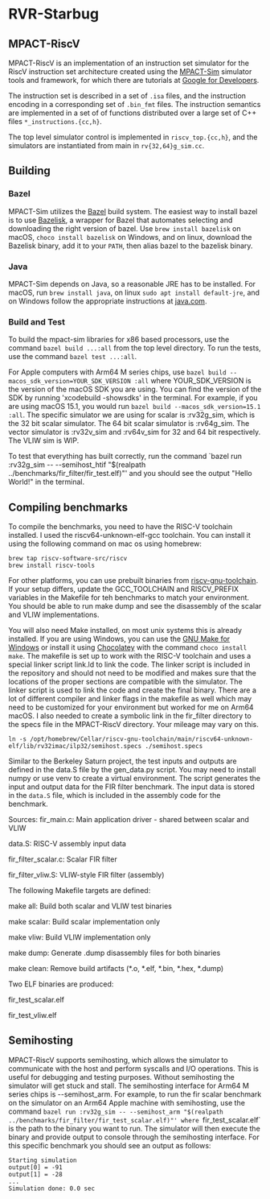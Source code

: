 # RVR-Starbug

## MPACT-RiscV

MPACT-RiscV is an implementation of an instruction set simulator for the RiscV
instruction set architecture created using the
[MPACT-Sim](https://github.com/google/mpact-sim) simulator tools and framework,
for which there are tutorials at
[Google for Developers](https://developers.google.com/mpact-sim).

The instruction set is described in a set of `.isa` files, and the instruction
encoding in a corresponding set of `.bin_fmt` files. The instruction semantics
are implemented in a set of of functions distributed over a large set of C++
files `*_instructions.{cc,h}`.

The top level simulator control is implemented in `riscv_top.{cc,h}`, and the
simulators are instantiated from main in `rv{32,64}g_sim.cc`.

## Building

### Bazel

MPACT-Sim utilizes the [Bazel](https://bazel.build/) build system. The easiest
way to install bazel is to use
[Bazelisk](https://github.com/bazelbuild/bazelisk), a wrapper for Bazel that
automates selecting and downloading the right version of bazel. Use `brew
install bazelisk` on macOS, `choco install bazelisk` on Windows, and on linux,
download the Bazelisk binary, add it to your `PATH`, then alias bazel to the
bazelisk binary.

### Java

MPACT-Sim depends on Java, so a reasonable JRE has to be installed. For macOS,
run `brew install java`, on linux `sudo apt install default-jre`, and on Windows
follow the appropriate instructions at [java.com](https://java.com).

### Build and Test

To build the mpact-sim libraries for x86 based processors, use the command
`bazel build ...:all` from the top level directory. To run the tests, use the
command `bazel test ...:all`.

For Apple computers with Arm64 M series chips, use `bazel build --macos_sdk_version=YOUR_SDK_VERSION :all` where YOUR_SDK_VERSION is the
version of the macOS SDK you are using. You can find the version of the SDK by running 'xcodebuild -showsdks' in the terminal. For example, if you are using macOS 15.1, you would run `bazel build --macos_sdk_version=15.1 :all`. The specific simulator we are using for scalar is :rv32g_sim, which is the 32 bit scalar simulator. The 64 bit scalar simulator is :rv64g_sim. The vector simulator is :rv32v_sim and :rv64v_sim for 32 and 64 bit respectively. The VLIW sim is WIP.

To test that everything has built correctly, run the command `bazel run :rv32g_sim -- --semihost_htif "$(realpath ../benchmarks/fir_filter/fir_test.elf)"' and you should see the output "Hello World!" in the terminal.

## Compiling benchmarks
To compile the benchmarks, you need to have the RISC-V toolchain installed. I used the riscv64-unknown-elf-gcc toolchain. You can install it using the following command on mac os using homebrew:
```
brew tap riscv-software-src/riscv
brew install riscv-tools
```
For other platforms, you can use prebuilt binaries from [riscv-gnu-toolchain](https://github.com/riscv-collab/riscv-gnu-toolchain). If your setup differs, update the GCC_TOOLCHAIN and RISCV_PREFIX variables in the Makefile for teh benchmarks to match your environment. You should be able to run make dump and see the disassembly of the scalar and VLIW implementations.

You will also need Make installed, on most unix systems this is already installed. If you are using Windows, you can use the [GNU Make for Windows](http://gnuwin32.sourceforge.net/packages/make.htm) or install it using [Chocolatey](https://chocolatey.org/) with the command `choco install make`. The makefile is set up to work with the RISC-V toolchain and uses a special linker script link.ld to link the code. The linker script is included in the repository and should not need to be modified and makes sure that the locations of the proper sections are compatible with the simulator. The linker script is used to link the code and create the final binary. There are a lot of different compiler and linker flags in the makefile as well which may need to be customized for your environment but worked for me on Arm64 macOS. I also needed to create a symbolic link in the fir_filter directory to the specs file in the MPACT-RiscV directory. Your mileage may vary on this.
```
ln -s /opt/homebrew/Cellar/riscv-gnu-toolchain/main/riscv64-unknown-elf/lib/rv32imac/ilp32/semihost.specs ./semihost.specs
```

Similar to the Berkeley Saturn project, the test inputs and outputs are defined in the data.S file by the gen_data.py script. You may need to install numpy or use venv to create a virtual environment. The script generates the input and output data for the FIR filter benchmark. The input data is stored in the `data.S` file, which is included in the assembly code for the benchmark.

Sources:
fir_main.c: Main application driver - shared between scalar and VLIW

data.S: RISC-V assembly input data

fir_filter_scalar.c: Scalar FIR filter

fir_filter_vliw.S: VLIW-style FIR filter (assembly)

The following Makefile targets are defined:

make all: Build both scalar and VLIW test binaries

make scalar: Build scalar implementation only

make vliw: Build VLIW implementation only

make dump: Generate .dump disassembly files for both binaries

make clean: Remove build artifacts (*.o, *.elf, *.bin, *.hex, *.dump)

Two ELF binaries are produced:

fir_test_scalar.elf

fir_test_vliw.elf

## Semihosting
MPACT-RiscV supports semihosting, which allows the simulator to communicate with the host and perform syscalls and I/O operations. This is useful for debugging and testing purposes. Without semihosting the simulator will get stuck and stall. The semihosting interface for Arm64 M series chips is --semihost_arm. For example, to run the fir scalar benchmark on the simulator on an Arm64 Apple machine with semihosting, use the command `bazel run :rv32g_sim -- --semihost_arm "$(realpath ../benchmarks/fir_filter/fir_test_scalar.elf)"'
where `fir_test_scalar.elf` is the path to the binary you want to run. The simulator will then execute the binary and provide output to console through the semihosting interface. For this specific benchmark you should see an output as follows:
```
Starting simulation
output[0] = -91
output[1] = -28
...
Simulation done: 0.0 sec
```
